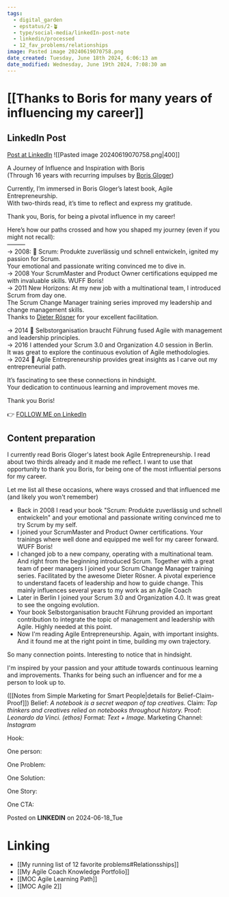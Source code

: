 ```yaml
---
tags:
  - digital_garden
  - epstatus/2-🪴
  - type/social-media/linkedIn-post-note
  - linkedin/processed
  - 12_fav_problems/relationships
image: Pasted image 20240619070758.png
date_created: Tuesday, June 18th 2024, 6:06:13 am
date_modified: Wednesday, June 19th 2024, 7:08:30 am
---
```

# [[Thanks to Boris for many years of influencing my career]]
## LinkedIn Post
[Post at LinkedIn](https://www.linkedin.com/posts/sebastiankamilli_a-journey-of-influence-and-inspiration-with-activity-7208725148068122624-66s-?utm_source=share&utm_medium=member_desktop)
![[Pasted image 20240619070758.png|400]]  

A Journey of Influence and Inspiration with Boris  
(Through 16 years with recurring impulses by [](https://www.linkedin.com/in/ACoAAAAFnr0BbyMXpgYx2CROAKOdm3zvYbPknGY)[Boris Gloger](https://www.linkedin.com/in/borisgloger/))  
  
Currently, I’m immersed in Boris Gloger’s latest book, Agile Entrepreneurship.  
With two-thirds read, it’s time to reflect and express my gratitude.  
  
Thank you, Boris, for being a pivotal influence in my career!  
  
Here’s how our paths crossed and how you shaped my journey (even if you might not recall):  
———  
→ 2008: 📖 Scrum: Produkte zuverlässig und schnell entwickeln, ignited my passion for Scrum.  
Your emotional and passionate writing convinced me to dive in.  
→ 2008 Your ScrumMaster and Product Owner certifications equipped me with invaluable skills. WUFF Boris!  
→ 2011 New Horizons: At my new job with a multinational team, I introduced Scrum from day one.  
The Scrum Change Manager training series improved my leadership and change management skills.  
Thanks to [](https://www.linkedin.com/in/ACoAAA5ywHcBCNGn9THRXBtQ38KUxNLI8p3_s3s)[Dieter Rösner](https://www.linkedin.com/in/dieter-r%C3%B6sner-70721a69/) for your excellent facilitation.  
  
→ 2014 📖 Selbstorganisation braucht Führung fused Agile with management and leadership principles.  
→ 2016 I attended your Scrum 3.0 and Organization 4.0 session in Berlin.  
It was great to explore the continuous evolution of Agile methodologies.  
→ 2024 📖 Agile Entrepreneurship provides great insights as I carve out my entrepreneurial path.  
  
It’s fascinating to see these connections in hindsight.  
Your dedication to continuous learning and improvement moves me.  
  
Thank you Boris!

👉 [FOLLOW ME on LinkedIn](https://www.linkedin.com/comm/mynetwork/discovery-see-all?usecase=PEOPLE_FOLLOWS&followMember=sebastiankamilli)

## Content preparation

I currently read Boris Gloger's latest book Agile Entrepreneurship. I read about two thirds already and it made me reflect. I want to use that opportunity to thank you Boris, for being one of the most influential persons for my career. 

Let me list all these occasions, where ways crossed and that influenced me (and likely you won't remember)

+ Back in 2008 I read your book "Scrum: Produkte zuverlässig und schnell entwickeln" and your emotional and passionate writing convinced me to try Scrum by my self. 
+ I joined your ScrumMaster and Product Owner certifications. Your trainings where well done and equipped me well for my career forward. WUFF Boris!
+ I changed job to a new company, operating with a multinational team. And right from the beginning introduced Scrum. Together with a great team of peer managers I joined your Scrum Change Manager training series. Facilitated by the awesome Dieter Rösner. A pivotal experience to understand facets of leadership and how to guide change. This mainly influences several years to my work as an Agile Coach
+ Later in Berlin I joined your Scrum 3.0 and Organization 4.0. It was great to see the ongoing evolution. 
+ Your book Selbstorganisation braucht Führung provided an important contribution to integrate the topic of management and leadership with Agile. Highly needed at this point.
+ Now I'm reading Agile Entrepreneurship. Again, with important insights. And it found me at the right point in time, building my own trajectory.

So many connection points. Interesting to notice that in hindsight.

I'm inspired by your passion and your attitude towards continuous learning and improvements. Thanks for being such an influencer and for me a person to look up to. 


([[Notes from Simple Marketing for Smart People|details for Belief-Claim-Proof]])
Belief: *A notebook is a secret weapon of top creatives.* 
Claim: *Top thinkers and creatives relied on notebooks throughout history.* 
Proof: *Leonardo da Vinci. (ethos)* 
Format: *Text + Image.* 
Marketing Channel: *Instagram*

Hook:

One person:

One Problem: 

One Solution:

One Story:

One CTA:

Posted on **LINKEDIN** on 2024-06-18_Tue
# Linking
+ [[My running list of 12 favorite problems#Relationsships]]
+ [[My Agile Coach Knowledge Portfolio]]
+ [[MOC Agile Learning Path]]
+ [[MOC Agile 2]]